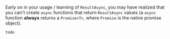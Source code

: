 Early on in your usage / learning of `ResultAsync`, you may have realized that you can't create `async` functions that return `ResultAsync` values (a `async` function **always** returns a `Promise<T>`, where `Promise` is the native promise object).

`todo`

